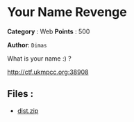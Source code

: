 # Your Name Revenge

**Category** : Web
**Points** : 500

**Author**: `Dimas`

What is your name :) ?


http://ctf.ukmpcc.org:38908

## Files : 
 - [dist.zip](./dist.zip)


